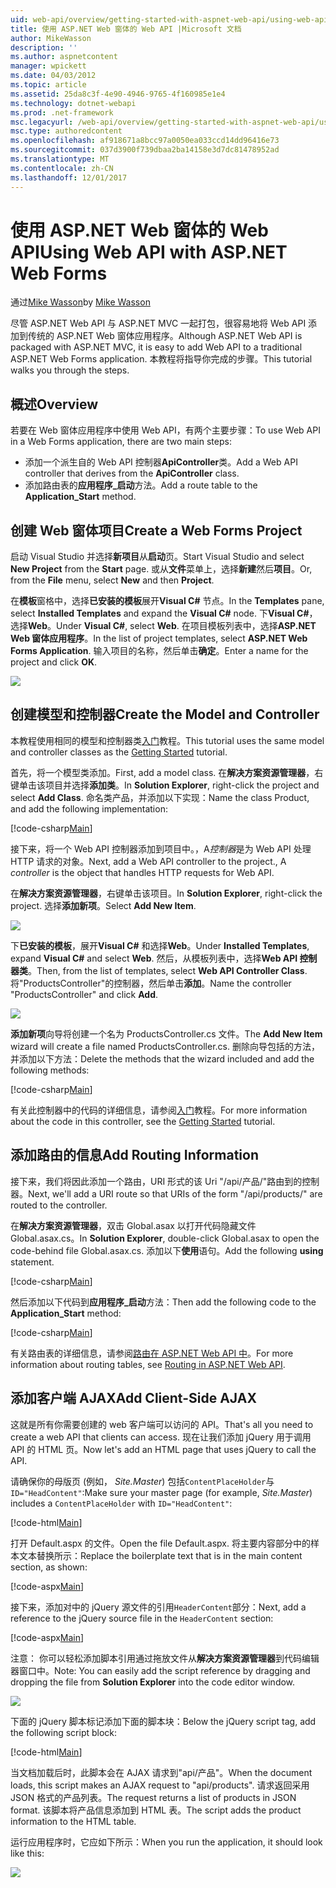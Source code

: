 ```yaml
---
uid: web-api/overview/getting-started-with-aspnet-web-api/using-web-api-with-aspnet-web-forms
title: 使用 ASP.NET Web 窗体的 Web API |Microsoft 文档
author: MikeWasson
description: ''
ms.author: aspnetcontent
manager: wpickett
ms.date: 04/03/2012
ms.topic: article
ms.assetid: 25da8c3f-4e90-4946-9765-4f160985e1e4
ms.technology: dotnet-webapi
ms.prod: .net-framework
msc.legacyurl: /web-api/overview/getting-started-with-aspnet-web-api/using-web-api-with-aspnet-web-forms
msc.type: authoredcontent
ms.openlocfilehash: af918671a8bcc97a0050ea033ccd14dd96416e73
ms.sourcegitcommit: 037d3900f739dbaa2ba14158e3d7dc81478952ad
ms.translationtype: MT
ms.contentlocale: zh-CN
ms.lasthandoff: 12/01/2017
---
```

<a name="using-web-api-with-aspnet-web-forms"></a><span data-ttu-id="a1f3a-102">使用 ASP.NET Web 窗体的 Web API</span><span class="sxs-lookup"><span data-stu-id="a1f3a-102">Using Web API with ASP.NET Web Forms</span></span>
====================
<span data-ttu-id="a1f3a-103">通过[Mike Wasson](https://github.com/MikeWasson)</span><span class="sxs-lookup"><span data-stu-id="a1f3a-103">by [Mike Wasson](https://github.com/MikeWasson)</span></span>

<span data-ttu-id="a1f3a-104">尽管 ASP.NET Web API 与 ASP.NET MVC 一起打包，很容易地将 Web API 添加到传统的 ASP.NET Web 窗体应用程序。</span><span class="sxs-lookup"><span data-stu-id="a1f3a-104">Although ASP.NET Web API is packaged with ASP.NET MVC, it is easy to add Web API to a traditional ASP.NET Web Forms application.</span></span> <span data-ttu-id="a1f3a-105">本教程将指导你完成的步骤。</span><span class="sxs-lookup"><span data-stu-id="a1f3a-105">This tutorial walks you through the steps.</span></span>

## <a name="overview"></a><span data-ttu-id="a1f3a-106">概述</span><span class="sxs-lookup"><span data-stu-id="a1f3a-106">Overview</span></span>

<span data-ttu-id="a1f3a-107">若要在 Web 窗体应用程序中使用 Web API，有两个主要步骤：</span><span class="sxs-lookup"><span data-stu-id="a1f3a-107">To use Web API in a Web Forms application, there are two main steps:</span></span>

- <span data-ttu-id="a1f3a-108">添加一个派生自的 Web API 控制器**ApiController**类。</span><span class="sxs-lookup"><span data-stu-id="a1f3a-108">Add a Web API controller that derives from the **ApiController** class.</span></span>
- <span data-ttu-id="a1f3a-109">添加路由表的**应用程序\_启动**方法。</span><span class="sxs-lookup"><span data-stu-id="a1f3a-109">Add a route table to the **Application\_Start** method.</span></span>

## <a name="create-a-web-forms-project"></a><span data-ttu-id="a1f3a-110">创建 Web 窗体项目</span><span class="sxs-lookup"><span data-stu-id="a1f3a-110">Create a Web Forms Project</span></span>

<span data-ttu-id="a1f3a-111">启动 Visual Studio 并选择**新项目**从**启动**页。</span><span class="sxs-lookup"><span data-stu-id="a1f3a-111">Start Visual Studio and select **New Project** from the **Start** page.</span></span> <span data-ttu-id="a1f3a-112">或从**文件**菜单上，选择**新建**然后**项目**。</span><span class="sxs-lookup"><span data-stu-id="a1f3a-112">Or, from the **File** menu, select **New** and then **Project**.</span></span>

<span data-ttu-id="a1f3a-113">在**模板**窗格中，选择**已安装的模板**展开**Visual C#** 节点。</span><span class="sxs-lookup"><span data-stu-id="a1f3a-113">In the **Templates** pane, select **Installed Templates** and expand the **Visual C#** node.</span></span> <span data-ttu-id="a1f3a-114">下**Visual C#**，选择**Web**。</span><span class="sxs-lookup"><span data-stu-id="a1f3a-114">Under **Visual C#**, select **Web**.</span></span> <span data-ttu-id="a1f3a-115">在项目模板列表中，选择**ASP.NET Web 窗体应用程序**。</span><span class="sxs-lookup"><span data-stu-id="a1f3a-115">In the list of project templates, select **ASP.NET Web Forms Application**.</span></span> <span data-ttu-id="a1f3a-116">输入项目的名称，然后单击**确定**。</span><span class="sxs-lookup"><span data-stu-id="a1f3a-116">Enter a name for the project and click **OK**.</span></span>

![](using-web-api-with-aspnet-web-forms/_static/image1.png)

## <a name="create-the-model-and-controller"></a><span data-ttu-id="a1f3a-117">创建模型和控制器</span><span class="sxs-lookup"><span data-stu-id="a1f3a-117">Create the Model and Controller</span></span>

<span data-ttu-id="a1f3a-118">本教程使用相同的模型和控制器类[入门](tutorial-your-first-web-api.md)教程。</span><span class="sxs-lookup"><span data-stu-id="a1f3a-118">This tutorial uses the same model and controller classes as the [Getting Started](tutorial-your-first-web-api.md) tutorial.</span></span>

<span data-ttu-id="a1f3a-119">首先，将一个模型类添加。</span><span class="sxs-lookup"><span data-stu-id="a1f3a-119">First, add a model class.</span></span> <span data-ttu-id="a1f3a-120">在**解决方案资源管理器**，右键单击该项目并选择**添加类**。</span><span class="sxs-lookup"><span data-stu-id="a1f3a-120">In **Solution Explorer**, right-click the project and select **Add Class**.</span></span> <span data-ttu-id="a1f3a-121">命名类产品，并添加以下实现：</span><span class="sxs-lookup"><span data-stu-id="a1f3a-121">Name the class Product, and add the following implementation:</span></span>

[!code-csharp[Main](using-web-api-with-aspnet-web-forms/samples/sample1.cs)]

<span data-ttu-id="a1f3a-122">接下来，将一个 Web API 控制器添加到项目中。，A*控制器*是为 Web API 处理 HTTP 请求的对象。</span><span class="sxs-lookup"><span data-stu-id="a1f3a-122">Next, add a Web API controller to the project., A *controller* is the object that handles HTTP requests for Web API.</span></span>

<span data-ttu-id="a1f3a-123">在**解决方案资源管理器**，右键单击该项目。</span><span class="sxs-lookup"><span data-stu-id="a1f3a-123">In **Solution Explorer**, right-click the project.</span></span> <span data-ttu-id="a1f3a-124">选择**添加新项**。</span><span class="sxs-lookup"><span data-stu-id="a1f3a-124">Select **Add New Item**.</span></span>

![](using-web-api-with-aspnet-web-forms/_static/image2.png)

<span data-ttu-id="a1f3a-125">下**已安装的模板**，展开**Visual C#** 和选择**Web**。</span><span class="sxs-lookup"><span data-stu-id="a1f3a-125">Under **Installed Templates**, expand **Visual C#** and select **Web**.</span></span> <span data-ttu-id="a1f3a-126">然后，从模板列表中，选择**Web API 控制器类**。</span><span class="sxs-lookup"><span data-stu-id="a1f3a-126">Then, from the list of templates, select **Web API Controller Class**.</span></span> <span data-ttu-id="a1f3a-127">将"ProductsController"的控制器，然后单击**添加**。</span><span class="sxs-lookup"><span data-stu-id="a1f3a-127">Name the controller "ProductsController" and click **Add**.</span></span>

![](using-web-api-with-aspnet-web-forms/_static/image3.png)

<span data-ttu-id="a1f3a-128">**添加新项**向导将创建一个名为 ProductsController.cs 文件。</span><span class="sxs-lookup"><span data-stu-id="a1f3a-128">The **Add New Item** wizard will create a file named ProductsController.cs.</span></span> <span data-ttu-id="a1f3a-129">删除向导包括的方法，并添加以下方法：</span><span class="sxs-lookup"><span data-stu-id="a1f3a-129">Delete the methods that the wizard included and add the following methods:</span></span>

[!code-csharp[Main](using-web-api-with-aspnet-web-forms/samples/sample2.cs)]

<span data-ttu-id="a1f3a-130">有关此控制器中的代码的详细信息，请参阅[入门](tutorial-your-first-web-api.md)教程。</span><span class="sxs-lookup"><span data-stu-id="a1f3a-130">For more information about the code in this controller, see the [Getting Started](tutorial-your-first-web-api.md) tutorial.</span></span>

## <a name="add-routing-information"></a><span data-ttu-id="a1f3a-131">添加路由的信息</span><span class="sxs-lookup"><span data-stu-id="a1f3a-131">Add Routing Information</span></span>

<span data-ttu-id="a1f3a-132">接下来，我们将因此添加一个路由，URI 形式的该 Uri &quot;/api/产品/&quot;路由到的控制器。</span><span class="sxs-lookup"><span data-stu-id="a1f3a-132">Next, we'll add a URI route so that URIs of the form &quot;/api/products/&quot; are routed to the controller.</span></span>

<span data-ttu-id="a1f3a-133">在**解决方案资源管理器**，双击 Global.asax 以打开代码隐藏文件 Global.asax.cs。</span><span class="sxs-lookup"><span data-stu-id="a1f3a-133">In **Solution Explorer**, double-click Global.asax to open the code-behind file Global.asax.cs.</span></span> <span data-ttu-id="a1f3a-134">添加以下**使用**语句。</span><span class="sxs-lookup"><span data-stu-id="a1f3a-134">Add the following **using** statement.</span></span>

[!code-csharp[Main](using-web-api-with-aspnet-web-forms/samples/sample3.cs)]

<span data-ttu-id="a1f3a-135">然后添加以下代码到**应用程序\_启动**方法：</span><span class="sxs-lookup"><span data-stu-id="a1f3a-135">Then add the following code to the **Application\_Start** method:</span></span>

[!code-csharp[Main](using-web-api-with-aspnet-web-forms/samples/sample4.cs)]

<span data-ttu-id="a1f3a-136">有关路由表的详细信息，请参阅[路由在 ASP.NET Web API 中](../web-api-routing-and-actions/routing-in-aspnet-web-api.md)。</span><span class="sxs-lookup"><span data-stu-id="a1f3a-136">For more information about routing tables, see [Routing in ASP.NET Web API](../web-api-routing-and-actions/routing-in-aspnet-web-api.md).</span></span>

## <a name="add-client-side-ajax"></a><span data-ttu-id="a1f3a-137">添加客户端 AJAX</span><span class="sxs-lookup"><span data-stu-id="a1f3a-137">Add Client-Side AJAX</span></span>

<span data-ttu-id="a1f3a-138">这就是所有你需要创建的 web 客户端可以访问的 API。</span><span class="sxs-lookup"><span data-stu-id="a1f3a-138">That's all you need to create a web API that clients can access.</span></span> <span data-ttu-id="a1f3a-139">现在让我们添加 jQuery 用于调用 API 的 HTML 页。</span><span class="sxs-lookup"><span data-stu-id="a1f3a-139">Now let's add an HTML page that uses jQuery to call the API.</span></span>

<span data-ttu-id="a1f3a-140">请确保你的母版页 (例如， *Site.Master*) 包括`ContentPlaceHolder`与`ID="HeadContent"`:</span><span class="sxs-lookup"><span data-stu-id="a1f3a-140">Make sure your master page (for example, *Site.Master*) includes a `ContentPlaceHolder` with `ID="HeadContent"`:</span></span>

[!code-html[Main](using-web-api-with-aspnet-web-forms/samples/sample8.html)]

<span data-ttu-id="a1f3a-141">打开 Default.aspx 的文件。</span><span class="sxs-lookup"><span data-stu-id="a1f3a-141">Open the file Default.aspx.</span></span> <span data-ttu-id="a1f3a-142">将主要内容部分中的样本文本替换所示：</span><span class="sxs-lookup"><span data-stu-id="a1f3a-142">Replace the boilerplate text that is in the main content section, as shown:</span></span>

[!code-aspx[Main](using-web-api-with-aspnet-web-forms/samples/sample5.aspx)]

<span data-ttu-id="a1f3a-143">接下来，添加对中的 jQuery 源文件的引用`HeaderContent`部分：</span><span class="sxs-lookup"><span data-stu-id="a1f3a-143">Next, add a reference to the jQuery source file in the `HeaderContent` section:</span></span>

[!code-aspx[Main](using-web-api-with-aspnet-web-forms/samples/sample6.aspx?highlight=2)]

<span data-ttu-id="a1f3a-144">注意： 你可以轻松添加脚本引用通过拖放文件从**解决方案资源管理器**到代码编辑器窗口中。</span><span class="sxs-lookup"><span data-stu-id="a1f3a-144">Note: You can easily add the script reference by dragging and dropping the file from **Solution Explorer** into the code editor window.</span></span>

![](using-web-api-with-aspnet-web-forms/_static/image4.png)

<span data-ttu-id="a1f3a-145">下面的 jQuery 脚本标记添加下面的脚本块：</span><span class="sxs-lookup"><span data-stu-id="a1f3a-145">Below the jQuery script tag, add the following script block:</span></span>

[!code-html[Main](using-web-api-with-aspnet-web-forms/samples/sample7.html)]

<span data-ttu-id="a1f3a-146">当文档加载后时，此脚本会在 AJAX 请求到&quot;api/产品&quot;。</span><span class="sxs-lookup"><span data-stu-id="a1f3a-146">When the document loads, this script makes an AJAX request to &quot;api/products&quot;.</span></span> <span data-ttu-id="a1f3a-147">请求返回采用 JSON 格式的产品列表。</span><span class="sxs-lookup"><span data-stu-id="a1f3a-147">The request returns a list of products in JSON format.</span></span> <span data-ttu-id="a1f3a-148">该脚本将产品信息添加到 HTML 表。</span><span class="sxs-lookup"><span data-stu-id="a1f3a-148">The script adds the product information to the HTML table.</span></span>

<span data-ttu-id="a1f3a-149">运行应用程序时，它应如下所示：</span><span class="sxs-lookup"><span data-stu-id="a1f3a-149">When you run the application, it should look like this:</span></span>

![](using-web-api-with-aspnet-web-forms/_static/image5.png)
